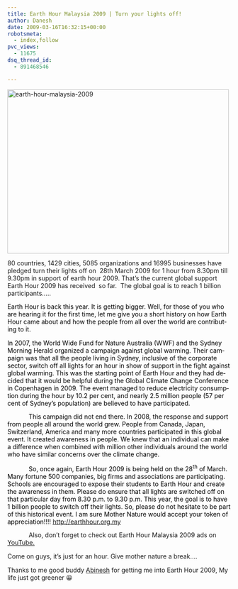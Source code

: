 ```yaml
---
title: Earth Hour Malaysia 2009 | Turn your lights off!
author: Danesh
date: 2009-03-16T16:32:15+00:00
robotsmeta:
  - index,follow
pvc_views:
  - 11675
dsq_thread_id:
  - 891468546

---
```

<p style="margin: 0cm 0cm 10pt;">
  <img loading="lazy" class="alignnone size-medium wp-image-1313" title="earth-hour-malaysia-2009" src="/wp-content/uploads/2009/03/earth-hour-malaysia-2009-500x370.png" alt="earth-hour-malaysia-2009" width="500" height="370" srcset="/wp-content/uploads/2009/03/earth-hour-malaysia-2009-500x370.png 500w, /wp-content/uploads/2009/03/earth-hour-malaysia-2009.png 563w" sizes="(max-width: 500px) 100vw, 500px" />
</p>

<p style="margin: 0cm 0cm 10pt;">
  80 countries, 1429 cities, 5085 organizations and 16995 businesses have pledged turn their lights off on  28th March 2009 for 1 hour from 8.30pm till 9.30pm in support of earth hour 2009. That&#8217;s the current global support Earth Hour 2009 has received  so far.  The global goal is to reach 1 billion participants&#8230;..
</p>

<p style="margin: 0cm 0cm 10pt;">
  <span lang="EN-US"><span style="color: #000000;">Earth Hour is back this year. It is getting bigger. Well, for those of you who are hearing it for the first time, let me give you a short history on how Earth Hour came about and how the people from all over the world are contributing to it.</span></span>
</p>

<p style="margin: 0cm 0cm 10pt;">
  <span lang="EN-US"><span style="color: #000000;"><span> </span>In 2007, the World Wide Fund for Nature Australia (WWF) and the Sydney Morning Herald organized a campaign against global warming. Their campaign was that all the people living in Sydney, inclusive of the corporate sector, switch off all lights for an hour in show of support in the fight against global warming. This was the starting point of Earth Hour and they had decided that it would be helpful during the Global Climate Change Conference in Copenhagen in 2009. The event managed to reduce electricity consumption during the hour by 10.2 per cent, and nearly 2.5 million people (57 per cent of Sydney’s population) are believed to have participated. </span></span>
</p>

<p style="margin: 0cm 0cm 10pt; text-indent: 36pt;">
  <span style="color: #000000;"><span lang="EN-US">This campaign did not end there. In 2008, the response and support from people all around the world grew. People from Canada, Japan, Switzerland, America and many more countries participated in this global event. It created awareness in people. We knew that an individual can make a difference when combined with million other individuals around the world who have similar concerns over the climate change.</span><span lang="EN-US"> </span></span>
</p>

<p style="margin: 0cm 0cm 10pt; text-indent: 36pt;">
  <span lang="EN-US"><span style="color: #000000;">So, once again, Earth Hour 2009 is being held on the 28<sup>th</sup> of March. Many fortune 500 companies, big firms and associations are participating. Schools are encouraged to expose their students to Earth Hour and create the awareness in them. Please do ensure that all lights are switched off on that particular day from 8.30 p.m. to 9.30 p.m. This year, the goal is to have 1 billion people to switch off their lights. So, please do not hesitate to be part of this historical event. I am sure Mother Nature would accept your token of appreciation!!!! <a href="http://earthhour.org.my/">http://earthhour.org.my</a></span></span>
</p>

<p style="margin: 0cm 0cm 10pt; text-indent: 36pt; text-align: left;">
  Also, don&#8217;t forget to check out Earth Hour Malaysia 2009 ads on <a href="http://www.youtube.com/user/EarthHourMalaysia">YouTube.</a>
</p>

Come on guys, it&#8217;s just for an hour. Give mother nature a break&#8230;.

Thanks to me good buddy [Abinesh][1] for getting me into Earth Hour 2009, My life just got greener 😀

 [1]: http://www.abinesh.com/delirium/posts/i-was-on-the-star-online/